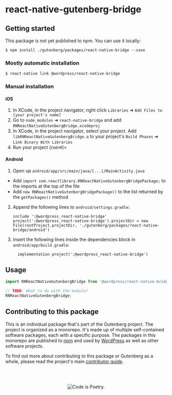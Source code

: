 # react-native-gutenberg-bridge

## Getting started

This package is not yet published to npm. You can use it locally:

`$ npm install ./gutenberg/packages/react-native-bridge --save`

### Mostly automatic installation

`$ react-native link @wordpress/react-native-bridge`

### Manual installation

#### iOS

1. In XCode, in the project navigator, right click `Libraries` ➜ `Add Files to [your project's name]`
2. Go to `node_modules` ➜ `react-native-bridge` and add `RNReactNativeGutenbergBridge.xcodeproj`
3. In XCode, in the project navigator, select your project. Add `libRNReactNativeGutenbergBridge.a` to your project's `Build Phases` ➜ `Link Binary With Libraries`
4. Run your project (`Cmd+R`)<

#### Android

1. Open up `android/app/src/main/java/[...]/MainActivity.java`

-   Add `import com.reactlibrary.RNReactNativeGutenbergBridgePackage;` to the imports at the top of the file
-   Add `new RNReactNativeGutenbergBridgePackage()` to the list returned by the `getPackages()` method

2. Append the following lines to `android/settings.gradle`:
    ```
    include ':@wordpress_react-native-bridge'
    project(':@wordpress_react-native-bridge').projectDir = new File(rootProject.projectDir, './gutenberg/packages/react-native-bridge/android')
    ```
3. Insert the following lines inside the dependencies block in `android/app/build.gradle`:
    ```
      implementation project(':@wordpress_react-native-bridge')
    ```

## Usage

```javascript
import RNReactNativeGutenbergBridge from '@wordpress/react-native-bridge';

// TODO: What to do with the module?
RNReactNativeGutenbergBridge;
```

## Contributing to this package

This is an individual package that's part of the Gutenberg project. The project is organized as a monorepo. It's made up of multiple self-contained software packages, each with a specific purpose. The packages in this monorepo are published to [npm](https://www.npmjs.com/) and used by [WordPress](https://make.wordpress.org/core/) as well as other software projects.

To find out more about contributing to this package or Gutenberg as a whole, please read the project's main [contributor guide](https://github.com/WordPress/gutenberg/tree/HEAD/CONTRIBUTING.md).

<br /><br /><p align="center"><img src="https://s.w.org/style/images/codeispoetry.png?1" alt="Code is Poetry." /></p>
